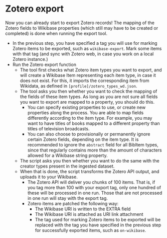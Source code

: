 # Zotero export

Now you can already start to export Zotero records! The mapping of the Zotero fields to Wikibase properties (which still may have to be created or completed) is done when running the export tool.

* In the previous step, you have specified a tag you will use for marking Zotero items to be exported, such as `wikibase-export`. Mark some items with that tag (and sync with Zotero web, in case you work on a local Zotero instance.)
* Run the Zotero export function
  * The tool first checks what Zotero item types you want to export, and will create a Wikibase Item representing each item type, in case it does not exist. For this, it imports the corresponding item from Wikidata, as defined in `[profile]/zotero_types_wd.json`.
  * The tool asks you then whether you want to check the mapping of the fields of these item types. As long as you are not sure all fields you want to export are mapped to a property, you should do this.
    * You can specify existing properties to use, or create new properties along the process. You are able to map fields differently according to the item type. For example, you may want to have titles of books mapped to a different property than titles of television broadcasts.
    * You can also choose to provisionally or permanently ignore certain Zotero fields, depending on the item type. It is recommended to ignore the `abstract` field for all BibItem types, since that regularly contains more than the amount of characters allowed for a Wikibase string property.
  * The script asks you then whether you want to do the same with the creator types present in the ingested dataset.
  * When that is done, the script transforms the Zotero API output, and uploads it to your Wikibase.
    * The Zotero API will deliver you chunks of 100 items. That is, if you tag more than 100 with your export tag, only one hundred of these will be processed in one run. Those that are not processed in one run will stay with the export tag.
    * Zotero items are patched the following way:
      * The Wikibase URI is written to the EXTRA field
      * The Wikibase URI is attached as URI link attachment
      * The tag used for marking Zotero items to be exported will be replaced with the tag you have specified in the previous step for successfully exported items, such as `on-wikibase`.